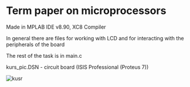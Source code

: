 # Term paper on microprocessors

Made in MPLAB IDE v8.90, XC8 Compiler

In general there are files for working with LCD and for interacting with the peripherals of the board

The rest of the task is in main.с

kurs_pic.DSN - circuit board (ISIS Professional (Proteus 7))

![kusr](https://user-images.githubusercontent.com/68071039/138085273-4bfd8cf7-c5fb-4d9f-9a12-94cf2f2082c6.PNG)

